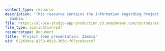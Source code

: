 ```yaml
---
content_type: resource
description: 'This resource contains the information regarding Project team presentation:
  Zambia.'
file: https://ol-ocw-studio-app-production.s3.amazonaws.com/courses/ec-701j-d-lab-i-development-fall-2009/62269dcea2590b19303df65ece9cace7_MITEC_701JF09_proj_zambia.pdf
file_type: application/pdf
resourcetype: Document
title: 'Project team presentation: Zambia'
uid: 62269dce-a259-0b19-303d-f65ece9cace7
---
```

